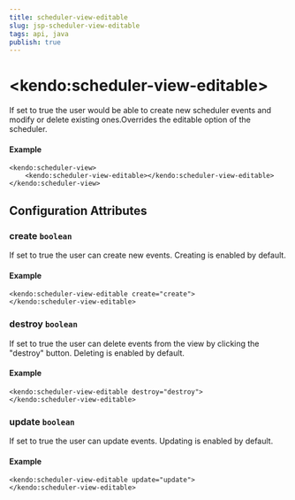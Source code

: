 ```yaml
---
title: scheduler-view-editable
slug: jsp-scheduler-view-editable
tags: api, java
publish: true
---
```


# \<kendo:scheduler-view-editable\>

If set to true the user would be able to create new scheduler events and modify or delete existing ones.Overrides the editable option of the scheduler.

#### Example
    <kendo:scheduler-view>
        <kendo:scheduler-view-editable></kendo:scheduler-view-editable>
    </kendo:scheduler-view>

## Configuration Attributes

### create `boolean`

If set to true the user can create new events. Creating is enabled by default.

#### Example
    <kendo:scheduler-view-editable create="create">
    </kendo:scheduler-view-editable>

### destroy `boolean`

If set to true the user can delete events from the view by clicking the "destroy" button. Deleting is enabled by default.

#### Example
    <kendo:scheduler-view-editable destroy="destroy">
    </kendo:scheduler-view-editable>

### update `boolean`

If set to true the user can update events. Updating is enabled by default.

#### Example
    <kendo:scheduler-view-editable update="update">
    </kendo:scheduler-view-editable>

 
